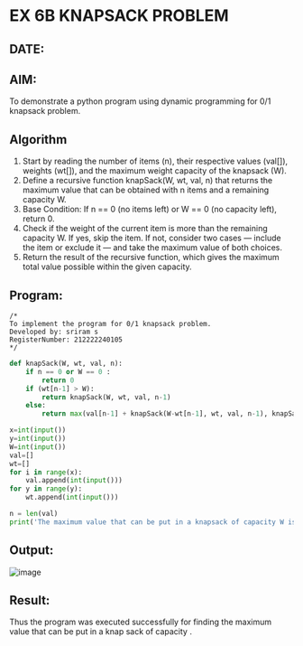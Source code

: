 # EX 6B KNAPSACK PROBLEM
## DATE:
## AIM:
To demonstrate a python program using dynamic programming for 0/1 knapsack problem.



## Algorithm
1. Start by reading the number of items (n), their respective values (val[]), weights (wt[]), and the maximum weight capacity of the knapsack (W).
2. Define a recursive function knapSack(W, wt, val, n) that returns the maximum value that can be obtained with n items and a remaining capacity W.
3. Base Condition: If n == 0 (no items left) or W == 0 (no capacity left), return 0.
4. Check if the weight of the current item is more than the remaining capacity W. If yes, skip the item. If not, consider two cases — include the item or exclude       it — and take the maximum value of both choices. 
5. Return the result of the recursive function, which gives the maximum total value possible within the given capacity.   

## Program:

```
/*
To implement the program for 0/1 knapsack problem.
Developed by: sriram s
RegisterNumber: 212222240105
*/
```

```python
def knapSack(W, wt, val, n):
    if n == 0 or W == 0 :
        return 0
    if (wt[n-1] > W):
        return knapSack(W, wt, val, n-1)
    else:
        return max(val[n-1] + knapSack(W-wt[n-1], wt, val, n-1), knapSack(W, wt, val, n-1))

x=int(input())
y=int(input())
W=int(input())
val=[]
wt=[]
for i in range(x):
    val.append(int(input()))
for y in range(y):
    wt.append(int(input()))

n = len(val)
print('The maximum value that can be put in a knapsack of capacity W is: ',knapSack(W, wt, val, n))
```

## Output:

![image](https://github.com/user-attachments/assets/b682abc8-8f1c-4a18-9a3d-2b0bc582c99a)



## Result:
Thus the program was executed successfully for finding the maximum value that can be put in a knap sack of capacity .
